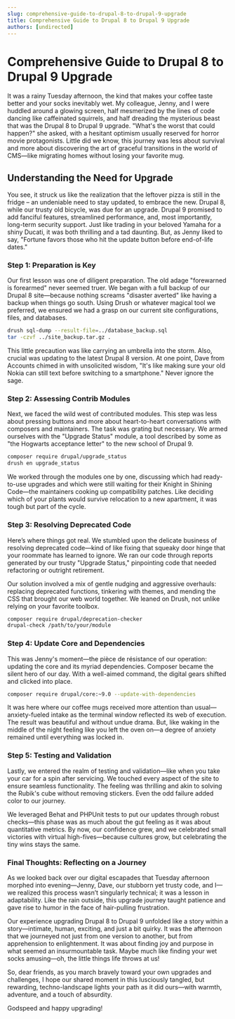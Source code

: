 ```yaml
---
slug: comprehensive-guide-to-drupal-8-to-drupal-9-upgrade
title: Comprehensive Guide to Drupal 8 to Drupal 9 Upgrade
authors: [undirected]
---
```



# Comprehensive Guide to Drupal 8 to Drupal 9 Upgrade

It was a rainy Tuesday afternoon, the kind that makes your coffee taste better and your socks inevitably wet. My colleague, Jenny, and I were huddled around a glowing screen, half mesmerized by the lines of code dancing like caffeinated squirrels, and half dreading the mysterious beast that was the Drupal 8 to Drupal 9 upgrade. "What's the worst that could happen?" she asked, with a hesitant optimism usually reserved for horror movie protagonists. Little did we know, this journey was less about survival and more about discovering the art of graceful transitions in the world of CMS—like migrating homes without losing your favorite mug.

## Understanding the Need for Upgrade

You see, it struck us like the realization that the leftover pizza is still in the fridge – an undeniable need to stay updated, to embrace the new. Drupal 8, while our trusty old bicycle, was due for an upgrade. Drupal 9 promised to add fanciful features, streamlined performance, and, most importantly, long-term security support. Just like trading in your beloved Yamaha for a shiny Ducati, it was both thrilling and a tad daunting. But, as Jenny liked to say, "Fortune favors those who hit the update button before end-of-life dates."

### Step 1: Preparation is Key

Our first lesson was one of diligent preparation. The old adage "forewarned is forearmed" never seemed truer. We began with a full backup of our Drupal 8 site—because nothing screams "disaster averted" like having a backup when things go south. Using Drush or whatever magical tool we preferred, we ensured we had a grasp on our current site configurations, files, and databases.

```sh
drush sql-dump --result-file=../database_backup.sql
tar -czvf ../site_backup.tar.gz .
```

This little precaution was like carrying an umbrella into the storm. Also, crucial was updating to the latest Drupal 8 version. At one point, Dave from Accounts chimed in with unsolicited wisdom, "It's like making sure your old Nokia can still text before switching to a smartphone." Never ignore the sage.

### Step 2: Assessing Contrib Modules

Next, we faced the wild west of contributed modules. This step was less about pressing buttons and more about heart-to-heart conversations with composers and maintainers. The task was grating but necessary. We armed ourselves with the "Upgrade Status" module, a tool described by some as "the Hogwarts acceptance letter" to the new school of Drupal 9.

```sh
composer require drupal/upgrade_status
drush en upgrade_status
```

We worked through the modules one by one, discussing which had ready-to-use upgrades and which were still waiting for their Knight in Shining Code—the maintainers cooking up compatibility patches. Like deciding which of your plants would survive relocation to a new apartment, it was tough but part of the cycle.

### Step 3: Resolving Deprecated Code

Here’s where things got real. We stumbled upon the delicate business of resolving deprecated code—kind of like fixing that squeaky door hinge that your roommate has learned to ignore. We ran our code through reports generated by our trusty "Upgrade Status," pinpointing code that needed refactoring or outright retirement.

Our solution involved a mix of gentle nudging and aggressive overhauls: replacing deprecated functions, tinkering with themes, and mending the CSS that brought our web world together. We leaned on Drush, not unlike relying on your favorite toolbox.

```sh
composer require drupal/deprecation-checker
drupal-check /path/to/your/module
```

### Step 4: Update Core and Dependencies

This was Jenny's moment—the pièce de résistance of our operation: updating the core and its myriad dependencies. Composer became the silent hero of our day. With a well-aimed command, the digital gears shifted and clicked into place.

```sh
composer require drupal/core:~9.0 --update-with-dependencies
```

It was here where our coffee mugs received more attention than usual—anxiety-fueled intake as the terminal window reflected its web of execution. The result was beautiful and without undue drama. But, like waking in the middle of the night feeling like you left the oven on—a degree of anxiety remained until everything was locked in.

### Step 5: Testing and Validation

Lastly, we entered the realm of testing and validation—like when you take your car for a spin after servicing. We touched every aspect of the site to ensure seamless functionality. The feeling was thrilling and akin to solving the Rubik's cube without removing stickers. Even the odd failure added color to our journey.

We leveraged Behat and PHPUnit tests to put our updates through robust checks—this phase was as much about the gut feeling as it was about quantitative metrics. By now, our confidence grew, and we celebrated small victories with virtual high-fives—because cultures grow, but celebrating the tiny wins stays the same.

### Final Thoughts: Reflecting on a Journey

As we looked back over our digital escapades that Tuesday afternoon morphed into evening—Jenny, Dave, our stubborn yet trusty code, and I—we realized this process wasn’t singularly technical; it was a lesson in adaptability. Like the rain outside, this upgrade journey taught patience and gave rise to humor in the face of hair-pulling frustration. 

Our experience upgrading Drupal 8 to Drupal 9 unfolded like a story within a story—intimate, human, exciting, and just a bit quirky. It was the afternoon that we journeyed not just from one version to another, but from apprehension to enlightenment. It was about finding joy and purpose in what seemed an insurmountable task. Maybe much like finding your wet socks amusing—oh, the little things life throws at us!

So, dear friends, as you march bravely toward your own upgrades and challenges, I hope our shared moment in this lusciously tangled, but rewarding, techno-landscape lights your path as it did ours—with warmth, adventure, and a touch of absurdity. 

Godspeed and happy upgrading!